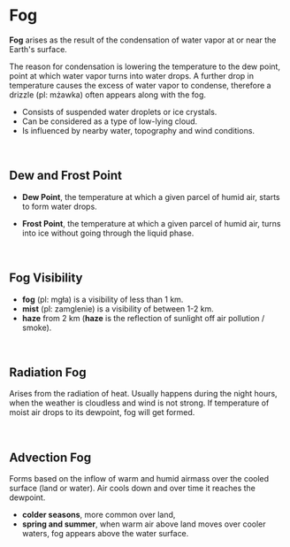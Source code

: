 # Fog

**Fog** arises as the result of the condensation of water vapor at or near the Earth's surface.

The reason for condensation is lowering the temperature to the dew point, point at which water vapor 
turns into water drops. A further drop in temperature causes the excess of water vapor 
to condense, therefore a drizzle (pl: mżawka) often appears along with the fog.

- Consists of suspended water droplets or ice crystals.
- Can be considered as a type of low-lying cloud.
- Is influenced by nearby water, topography and wind conditions. 

<br/>

## Dew and Frost Point

- **Dew Point**, the temperature at which a given parcel of humid air, starts to form water drops.

- **Frost Point**, the temperature at which a given parcel of humid air, turns into ice without 
going through the liquid phase.

<br/>

## Fog Visibility

- **fog** (pl: mgła) is a visibility of less than 1 km. 
- **mist** (pl: zamglenie) is a visibility of between 1-2 km.
- **haze** from 2 km (**haze** is the reflection of sunlight off air pollution / smoke).

<br/>

## Radiation Fog

Arises from the radiation of heat. Usually happens during the night hours, when the weather 
is cloudless and wind is not strong. If temperature of moist air drops to its dewpoint, fog will get formed. 

<br/>

## Advection Fog

Forms based on the inflow of warm and humid airmass over the cooled surface (land or water). Air cools down and over time 
it reaches the dewpoint. 

- **colder seasons**, more common over land,
- **spring and summer**, when warm air above land moves over cooler waters, fog appears above the water surface.

